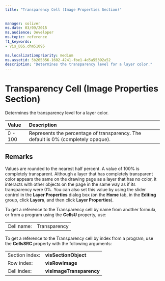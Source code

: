 ```yaml
---
title: "Transparency Cell (Image Properties Section)"
 
 
manager: soliver
ms.date: 03/09/2015
ms.audience: Developer
ms.topic: reference
f1_keywords:
- Vis_DSS.chm51095
 
ms.localizationpriority: medium
ms.assetid: 5b265356-1602-4241-fbe1-4d5a55392a52
description: "Determines the transparency level for a layer color."
---
```


# Transparency Cell (Image Properties Section)

Determines the transparency level for a layer color.
  
|**Value**|**Description**|
|:-----|:-----|
|0 - 100  <br/> |Represents the percentage of transparency. The default is 0% (completely opaque).  <br/> |
   
## Remarks

Values are rounded to the nearest half percent. A value of 100% is completely transparent. Although a layer that has completely transparent color appears the same on the drawing page as a layer that has no color, it interacts with other objects on the page in the same way as if its transparency were 0%. You can also set this value by using the slider control in the **Layer Properties** dialog box (on the **Home** tab, in the **Editing** group, click **Layers**, and then click **Layer Properties**).
  
To get a reference to the Transparency cell by name from another formula, or from a program using the **CellsU** property, use: 
  
|||
|:-----|:-----|
|Cell name:  <br/> |Transparency  <br/> |
   
To get a reference to the Transparency cell by index from a program, use the **CellsSRC** property with the following arguments: 
  
|||
|:-----|:-----|
|Section index:  <br/> |**visSectionObject** <br/> |
|Row index:  <br/> |**visRowImage** <br/> |
|Cell index:  <br/> |**visImageTransparency** <br/> |
   

